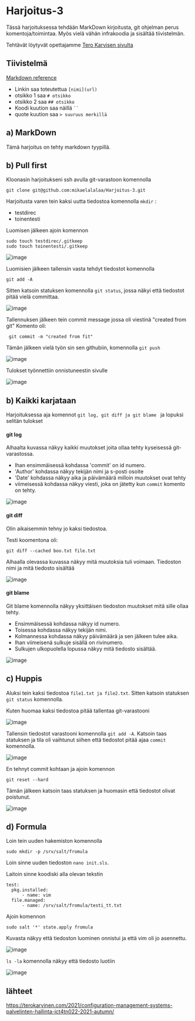 # Harjoitus-3

Tässä harjoituksessa tehdään MarkDown kirjoitusta, git ohjelman perus komentoja/toimintaa. Myös vielä vähän infrakoodia ja sisältää tiivistelmän.

Tehtävät löytyvät opettajamme [Tero Karvisen sivulta](https://terokarvinen.com/2021/configuration-management-systems-palvelinten-hallinta-ict4tn022-2021-autumn/#h3-versionhallinta)

## Tiivistelmä

[Markdown reference](https://commonmark.org/help/)

* Linkin saa toteutettua `[nimi](url)`
* otsikko 1 saa `# otsikko`
* otsikko 2 saa `## otsikko`
* Koodi kuution saa näillä ` `` `
* quote kuution saa `> suuruus merkillä`


## a) MarkDown

Tämä harjoitus on tehty markdown tyypillä.


## b) Pull first

Kloonasin harjoitukseni ssh avulla git-varastoon komennolla 

```
git clone git@github.com:mikaelalalaa/Harjoitus-3.git
```

Harjoitusta varen tein kaksi uutta tiedostoa komennolla `mkdir` :

  * testdirec
  * toinentesti

Luomisen jälkeen ajoin komennon 

```
sudo touch testdirec/.gitkeep
sudo touch toinentesti/.gitkeep
```

![image](https://user-images.githubusercontent.com/93308960/142051509-205c0f0d-16f3-4000-9409-fc5cc980a902.png)
 
Luomisien jälkeen tallensin vasta tehdyt tiedostot komennolla 
```
git add -A
```
Sitten katsoin statuksen komennolla `git status`, jossa näkyi että tiedostot pitää vielä committaa.

![image](https://user-images.githubusercontent.com/93308960/142051925-085ca9b4-2d07-46e3-814a-9917588bc8f6.png)


Tallennuksen jälkeen tein commit message jossa oli viestinä "created from git"
Komento oli:
```
 git commit -m "created from fit"
```

Tämän jälkeen vielä työn sin sen githubiin, komennolla `git push`

![image](https://user-images.githubusercontent.com/93308960/142052440-7c5323c5-6daf-435a-958d-9597ec8ce493.png)

Tulokset työnnettiin onnistuneestin sivulle

![image](https://user-images.githubusercontent.com/93308960/142053058-0092f85f-ccf7-4ff1-b0ca-0ccc27a71844.png)


## b) Kaikki karjataan

Harjoituksessa aja komennot `git log, git diff ja git blame ` ja lopuksi selitän tulokset

#### git log
Alhaalta kuvassa näkyy kaikki muutokset joita ollaa tehty kyseisessä git-varastossa.

* Ihan ensimmäisessä kohdassa 'commit' on id numero.
* 'Author' kohdassa näkyy tekijän nimi ja s-posti osoite
* 'Date' kohdassa näkyy aika ja päivämäärä milloin muutokset ovat tehty
* viimeisessä kohdassa näkyy viesti, joka on jätetty kun `commit` komento on tehty.

![image](https://user-images.githubusercontent.com/93308960/142026022-34e2f798-cc34-4e72-8d61-088c258cdc5d.png)


#### git diff

Olin aikaisemmin tehny jo kaksi tiedostoa.

Testi koomentona oli:

```
git diff --cached boo.txt file.txt
```

Alhaalla olevassa kuvassa näkyy mitä muutoksia tuli voimaan. Tiedoston nimi ja mitä tiedosto sisältää


![image](https://user-images.githubusercontent.com/93308960/142029831-dfff20eb-de36-46c8-9085-0088ddeed3ee.png)



#### git blame

Git blame komennolla näkyy yksittäisen tiedoston  muutokset mitä sille ollaa tehty.

* Ensimmäisessä kohdassa näkyy id numero.
* Toisessa kohdassa näkyy tekijän nimi.
* Kolmannessa kohdassa näkyy päivämäärä ja sen jälkeen tulee aika.
* Ihan viimeisenä sulkuje sisällä on rivinumero.
* Sulkujen ulkopuolella lopussa näkyy mitä tiedosto sisältää.

![image](https://user-images.githubusercontent.com/93308960/142024976-fd3d5151-afa6-42b8-89ec-34c9f304efa0.png)



## c) Huppis

Aluksi tein kaksi tiedostoa `file1.txt ja file2.txt`. Sitten katsoin statuksen `git status` komennolla.

Kuten huomaa kaksi tiedostoa pitää tallentaa git-varastooni

![image](https://user-images.githubusercontent.com/93308960/142031755-3efadc04-706e-44d3-9b7f-ab4d9cc487e2.png)

Tallensin tiedostot varastooni komennolla `git add -A`. Katsoin taas statuksen ja tila oli vaihtunut siihen että tiedostot pitää ajaa `commit` komennolla.

![image](https://user-images.githubusercontent.com/93308960/142031821-0ad83502-7e83-4fb0-87e0-a5ef7c39f1ee.png)

En tehnyt commit kohtaan ja ajoin komennon

```
git reset --hard
```

Tämän jälkeen katsoin taas statuksen ja huomasin että tiedostot olivat poistunut.

![image](https://user-images.githubusercontent.com/93308960/142031902-bfe50743-5d82-44d2-b4a7-bbf9a30c93db.png)


## d) Formula

Loin tein uuden hakemiston komennolla

```
sudo mkdir -p /srv/salt/fromula
```

Loin sinne uuden tiedoston `nano init.sls`.

Laitoin sinne koodiski alla olevan tekstin
```
test:
  pkg.installed:
      - name: vim
  file.managed:
      - name: /srv/salt/fromula/testi_tt.txt
```
Ajoin komennon 
```
sudo salt '*' state.apply fromula
```

Kuvasta näkyy että tiedoston luominen onnistui ja että vim oli jo asennettu.

![image](https://user-images.githubusercontent.com/93308960/142057954-be8fe3f0-80d8-400a-8cea-b240204c78de.png)

`ls -la` komennolla näkyy että tiedosto luotiin

![image](https://user-images.githubusercontent.com/93308960/142058105-a136fb3c-5f49-4f4e-b357-4118de75e1a8.png)

## lähteet
https://terokarvinen.com/2021/configuration-management-systems-palvelinten-hallinta-ict4tn022-2021-autumn/
